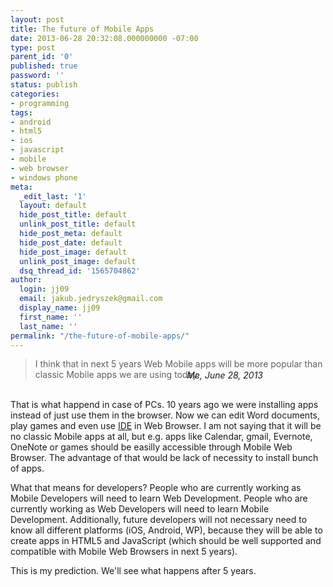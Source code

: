 ```yaml
---
layout: post
title: The future of Mobile Apps
date: 2013-06-28 20:32:08.000000000 -07:00
type: post
parent_id: '0'
published: true
password: ''
status: publish
categories:
- programming
tags:
- android
- html5
- ios
- javascript
- mobile
- web browser
- windows phone
meta:
  _edit_last: '1'
  layout: default
  hide_post_title: default
  unlink_post_title: default
  hide_post_meta: default
  hide_post_date: default
  hide_post_image: default
  unlink_post_image: default
  dsq_thread_id: '1565704862'
author:
  login: jj09
  email: jakub.jedryszek@gmail.com
  display_name: jj09
  first_name: ''
  last_name: ''
permalink: "/the-future-of-mobile-apps/"
---
```

<blockquote>I think that in next 5 years Web Mobile apps will be more popular than classic Mobile apps we are using today.</blockquote>
<div style="margin: -30px 100px 30px 0; text-align: right"><i>Me, June 28, 2013</i></div>
<p>That is what happend in case of PCs. 10 years ago we were installing apps instead of just use them in the browser. Now we can edit Word documents, play games and even use <a href="http://c9.io">IDE</a> in Web Browser. I am not saying that it will be no classic Mobile apps at all, but e.g. apps like Calendar, gmail, Evernote, OneNote or games should be easilly accessible through Mobile Web Browser. The advantage of that would be lack of necessity to install bunch of apps. </p>
<p>What that means for developers? People who are currently working as Mobile Developers will need to learn Web Development. People who are currently working as Web Developers will need to learn Mobile Development. Additionally, future developers will not necessary need to know all different platforms (iOS, Android, WP), because they will be able to create apps in HTML5 and JavaScript (which should be well supported and compatible with Mobile Web Browsers in next 5 years).</p>
<p>This is my prediction. We'll see what happens after 5 years.</p>
